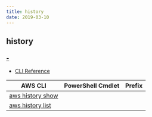 ```yaml
---
title: history
date: 2019-03-10
---
```


## history

### [-]()

* [CLI Reference](https://docs.aws.amazon.com/cli/latest/reference/history/index.html)

|AWS CLI|PowerShell Cmdlet|Prefix|
|----|----|:--:|
|[aws history show](https://docs.aws.amazon.com/cli/latest/reference/history/show.html)|||
|[aws history list](https://docs.aws.amazon.com/cli/latest/reference/history/list.html)|||

